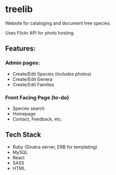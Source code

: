 <h1>treelib</h1>
<p>Website for cataloging and document tree species. </p>

<p>Uses Flickr API for photo hosting.</p>

<h2>Features:</h2>
<h3>Admin pages:</h3>
<ul>
<li>Create/Edit Species (includes photos)</li>
<li>Create/Edit Genera</li>
<li>Create/Edit Families</li>
</ul>

<h3>Front Facing Page (to-do)</h3>
<ul>
<li>Species search</li>
<li>Homepage</li>
<li>Contact, Feedback, etc.</li>
</ul>

<h2>Tech Stack</h2>
<ul>
<li>Ruby (Sinatra server, ERB for templating)</li>
<li>MySQL</li>
<li>React</li>
<li>SASS</li>
<li>HTML</li>
</ul>
